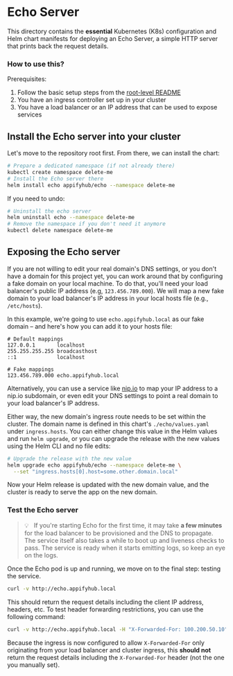 # Echo Server

This directory contains the **essential** Kubernetes (K8s) configuration and Helm chart manifests for deploying an Echo Server, a simple HTTP server that prints back the request details.

### How to use this?

Prerequisites:

  1. Follow the basic setup steps from the [root-level README](../README.md)
  1. You have an ingress controller set up in your cluster
  1. You have a load balancer or an IP address that can be used to expose services

## Install the Echo server into your cluster

Let's move to the repository root first. From there, we can install the chart:

```bash
# Prepare a dedicated namespace (if not already there)
kubectl create namespace delete-me
# Install the Echo server there
helm install echo appifyhub/echo --namespace delete-me
```

If you need to undo:

```bash
# Uninstall the echo server
helm uninstall echo --namespace delete-me
# Remove the namespace if you don't need it anymore
kubectl delete namespace delete-me
```

## Exposing the Echo server

If you are not willing to edit your real domain's DNS settings, or you don't have a domain for this project yet, you can work around that by configuring a fake domain on your local machine. To do that, you'll need your load balancer's public IP address (e.g, `123.456.789.000`). We will map a new fake domain to your load balancer's IP address in your local hosts file (e.g., `/etc/hosts`).

In this example, we're going to use `echo.appifyhub.local` as our fake domain – and here's how you can add it to your hosts file:

```console
# Default mappings
127.0.0.1       localhost
255.255.255.255 broadcasthost
::1             localhost

# Fake mappings
123.456.789.000 echo.appifyhub.local
```

Alternatively, you can use a service like [nip.io](https://nip.io) to map your IP address to a nip.io subdomain, or even edit your DNS settings to point a real domain to your load balancer's IP address.

Either way, the new domain's ingress route needs to be set within the cluster. The domain name is defined in this chart's `./echo/values.yaml` under `ingress.hosts`. You can either change this value in the Helm values and run `helm upgrade`, or you can upgrade the release with the new values using the Helm CLI and no file edits:

```bash
# Upgrade the release with the new value
helm upgrade echo appifyhub/echo --namespace delete-me \
  --set "ingress.hosts[0].host=some.other.domain.local"
```

Now your Helm release is updated with the new domain value, and the cluster is ready to serve the app on the new domain.

### Test the Echo server

> 💡 &nbsp; If you're starting Echo for the first time, it may take **a few minutes** for the load balancer to be provisioned and the DNS to propagate. The service itself also takes a while to boot up and liveness checks to pass. The service is ready when it starts emitting logs, so keep an eye on the logs.

Once the Echo pod is up and running, we move on to the final step: testing the service.

```bash
curl -v http://echo.appifyhub.local
```

This should return the request details including the client IP address, headers, etc. To test header forwarding restrictions, you can use the following command:

```bash
curl -v http://echo.appifyhub.local -H "X-Forwarded-For: 100.200.50.10"
```

Because the ingress is now configured to allow `X-Forwarded-For` only originating from your load balancer and cluster ingress, this **should not** return the request details including the `X-Forwarded-For` header (not the one you manually set).
